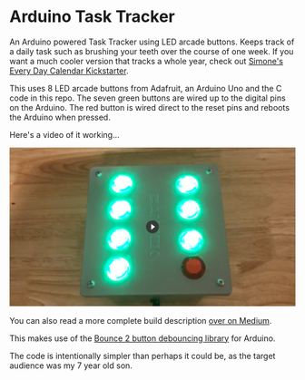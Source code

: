 # Arduino Task Tracker

An Arduino powered Task Tracker using LED arcade buttons.  Keeps track of a daily task such as brushing your teeth over the course of one week.  If you want a much cooler version that tracks a whole year, check out [Simone's Every Day Calendar Kickstarter](https://www.kickstarter.com/projects/simonegiertz/the-every-day-calendar).

This uses 8 LED arcade buttons from Adafruit, an Arduino Uno and the C code in this repo.  The seven green buttons are wired up to the digital pins on the Arduino.  The red button is wired direct to the reset pins and reboots the Arduino when pressed.

Here's a video of it working...

[![video](tasktracker.png)](https://www.youtube.com/watch?v=BcS5LLRLeBo)

You can also read a more complete build description [over on Medium](https://medium.com/@simon_prickett/building-a-task-tracker-with-arduino-and-led-arcade-buttons-6d9c7a2f5243).

This makes use of the [Bounce 2 button debouncing library](http://thomasfredericks.github.io/Bounce2/files/index.html) for Arduino.

The code is intentionally simpler than perhaps it could be, as the target audience was my 7 year old son.
